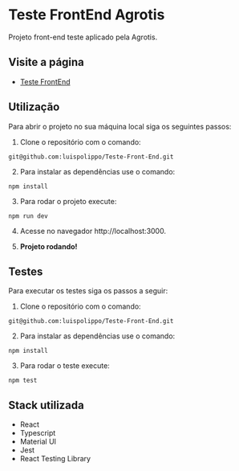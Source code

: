 # Teste FrontEnd Agrotis

Projeto front-end teste aplicado pela Agrotis.

## Visite a página

* [Teste FrontEnd](https://agrotis-teste-front-end.vercel.app/)

## Utilização

Para abrir o projeto no sua máquina local siga os seguintes passos:

1. Clone o repositório com o comando:
```
git@github.com:luispolippo/Teste-Front-End.git
```

2. Para instalar as dependências use o comando:
```
npm install
```

3. Para rodar o projeto execute: 
```
npm run dev
```

4. Acesse no navegador http://localhost:3000.

5. **Projeto rodando!**

## Testes

Para executar os testes siga os passos a seguir:

1. Clone o repositório com o comando:
```
git@github.com:luispolippo/Teste-Front-End.git
```

2. Para instalar as dependências use o comando:
```
npm install
```

3. Para rodar o teste execute:
```
npm test
```

## Stack utilizada

* React
* Typescript
* Material UI
* Jest
* React Testing Library